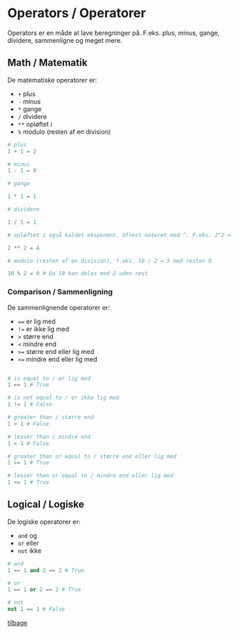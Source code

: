 # Operators / Operatorer

Operators er en måde at lave beregninger på. F.eks. plus, minus, gange, dividere, sammenligne og meget mere.

## Math / Matematik

De matematiske operatorer er:

- `+` plus
- `-` minus
- `*` gange
- `/` dividere
- `**` opløftet i
- `%` modulo (resten af en division)

```python
# plus
1 + 1 = 2

# minus
1 - 1 = 0

# gange

1 * 1 = 1

# dividere

1 / 1 = 1

# opløftet i også kaldet eksponent. Oftest noteret med ^. F.eks. 2^2 = 4

2 ** 2 = 4

# modulo (resten af en division), f.eks. 10 / 2 = 5 med resten 0

10 % 2 = 0 # Da 10 kan deles med 2 uden rest
```

### Comparison / Sammenligning

De sammenlignende operatorer er:

- `==` er lig med
- `!=` er ikke lig med
- `>` større end
- `<` mindre end
- `>=` større end eller lig med
- `<=` mindre end eller lig med

```python

# is equal to / er lig med
1 == 1 # True

# is not equal to / er ikke lig med
1 != 1 # False

# greater than / større end
1 > 1 # False

# lesser than / mindre end
1 < 1 # False

# greater than or equal to / større end eller lig med
1 >= 1 # True

# lesser than or equal to / mindre end eller lig med
1 <= 1 # True
```

## Logical / Logiske

De logiske operatorer er:

- `and` og
- `or` eller
- `not` ikke

```python
# and
1 == 1 and 2 == 2 # True

# or
1 == 1 or 2 == 2 # True

# not
not 1 == 1 # False
```

[tilbage](/README.md)
